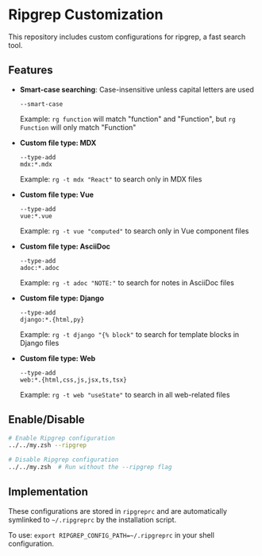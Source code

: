 # Ripgrep Customization

This repository includes custom configurations for ripgrep, a fast search tool.

## Features

* **Smart-case searching**: Case-insensitive unless capital letters are used
  ```
  --smart-case
  ```
  Example: `rg function` will match "function" and "Function", but `rg Function` will only match "Function"

* **Custom file type: MDX**
  ```
  --type-add
  mdx:*.mdx
  ```
  Example: `rg -t mdx "React"` to search only in MDX files

* **Custom file type: Vue**
  ```
  --type-add
  vue:*.vue
  ```
  Example: `rg -t vue "computed"` to search only in Vue component files

* **Custom file type: AsciiDoc**
  ```
  --type-add
  adoc:*.adoc
  ```
  Example: `rg -t adoc "NOTE:"` to search for notes in AsciiDoc files

* **Custom file type: Django**
  ```
  --type-add
  django:*.{html,py}
  ```
  Example: `rg -t django "{% block"` to search for template blocks in Django files

* **Custom file type: Web**
  ```
  --type-add
  web:*.{html,css,js,jsx,ts,tsx}
  ```
  Example: `rg -t web "useState"` to search in all web-related files

## Enable/Disable

```zsh
# Enable Ripgrep configuration
../../my.zsh --ripgrep

# Disable Ripgrep configuration
../../my.zsh  # Run without the --ripgrep flag
```

## Implementation

These configurations are stored in `ripgreprc` and are automatically symlinked to `~/.ripgreprc` by the installation script.

To use: `export RIPGREP_CONFIG_PATH=~/.ripgreprc` in your shell configuration.